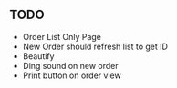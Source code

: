 ## TODO

* Order List Only Page
* New Order should refresh list to get ID
* Beautify
* Ding sound on new order
* Print button on order view